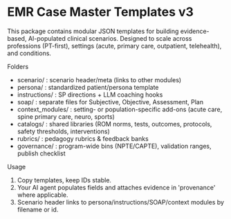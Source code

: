 EMR Case Master Templates v3
============================

This package contains modular JSON templates for building evidence-based, AI-populated clinical scenarios.
Designed to scale across professions (PT-first), settings (acute, primary care, outpatient, telehealth), and conditions.

Folders

- scenario/ : scenario header/meta (links to other modules)
- persona/ : standardized patient/persona template
- instructions/ : SP directions + LLM coaching hooks
- soap/ : separate files for Subjective, Objective, Assessment, Plan
- context_modules/ : setting- or population-specific add-ons (acute care, spine primary care, neuro, sports)
- catalogs/ : shared libraries (ROM norms, tests, outcomes, protocols, safety thresholds, interventions)
- rubrics/ : pedagogy rubrics & feedback banks
- governance/ : program-wide bins (NPTE/CAPTE), validation ranges, publish checklist

Usage
1) Copy templates, keep IDs stable. 
2) Your AI agent populates fields and attaches evidence in 'provenance' where applicable.
3) Scenario header links to persona/instructions/SOAP/context modules by filename or id.
